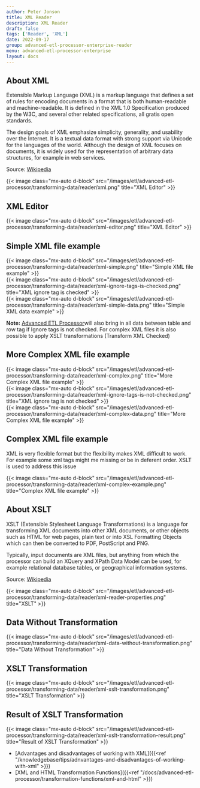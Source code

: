 ```yaml
---
author: Peter Jonson
title: XML Reader
description: XML Reader
draft: false
tags: ['Reader', 'XML']
date: 2022-09-17
group: advanced-etl-processor-enterprise-reader
menu: advanced-etl-processor-enterprise
layout: docs
---
```


## About XML

Extensible Markup Language (XML) is a markup language that defines a set of rules for encoding documents in a format that is both human-readable and machine-readable. It is defined in the XML 1.0 Specification produced by the W3C, and several other related specifications, all gratis open standards.

The design goals of XML emphasize simplicity, generality, and usability over the Internet. It is a textual data format with strong support via Unicode for the languages of the world. Although the design of XML focuses on documents, it is widely used for the representation of arbitrary data structures, for example in web services.

Source: [Wikipedia](https://en.wikipedia.org/wiki/XML)

{{< image class="mx-auto d-block"  src="/images/etl/advanced-etl-processor/transforming-data/reader/xml.png" title="XML Editor" >}}

## XML Editor

{{< image class="mx-auto d-block"  src="/images/etl/advanced-etl-processor/transforming-data/reader/xml-editor.png" title="XML Editor" >}}

## Simple XML file example

{{< image class="mx-auto d-block"  src="/images/etl/advanced-etl-processor/transforming-data/reader/xml-simple.png" title="Simple XML file example" >}}
\
{{< image class="mx-auto d-block"  src="/images/etl/advanced-etl-processor/transforming-data/reader/xml-ignore-tags-is-checked.png" title="XML ignore tag is checked" >}}
\
{{< image class="mx-auto d-block"  src="/images/etl/advanced-etl-processor/transforming-data/reader/xml-simple-data.png" title="Simple XML data example" >}}

**Note:**
[Advanced ETL Processor](https://www.etl-tools.com/advanced-etl-processor/overview.html)will also bring in all data between table and row tag if Ignore tags is not checked. For complex XML files it is also possible to apply XSLT transformations (Transform XML Checked)

## More Complex XML file example

{{< image class="mx-auto d-block"  src="/images/etl/advanced-etl-processor/transforming-data/reader/xml-complex.png" title="More Complex XML file example" >}}
\
{{< image class="mx-auto d-block"  src="/images/etl/advanced-etl-processor/transforming-data/reader/xml-ignore-tags-is-not-checked.png" title="XML ignore tag is not checked" >}}
\
{{< image class="mx-auto d-block"  src="/images/etl/advanced-etl-processor/transforming-data/reader/xml-complex-data.png" title="More Complex XML file example" >}}

## Complex XML file example

XML is very flexible format but the flexibility makes XML difficult to work. For example some xml tags might me missing or be in deferent order. XSLT is used to address this issue

{{< image class="mx-auto d-block"  src="/images/etl/advanced-etl-processor/transforming-data/reader/xml-complex-example.png" title="Complex XML file example" >}}

## About XSLT

XSLT (Extensible Stylesheet Language Transformations) is a language for transforming XML documents into other XML documents, or other objects such as HTML for web pages, plain text or into XSL Formatting Objects which can then be converted to PDF, PostScript and PNG.

Typically, input documents are XML files, but anything from which the processor can build an XQuery and XPath Data Model can be used, for example relational database tables, or geographical information systems.

Source: [Wikipedia](https://en.wikipedia.org/wiki/XSLT)

{{< image class="mx-auto d-block"  src="/images/etl/advanced-etl-processor/transforming-data/reader/xml-reader-properties.png" title="XSLT" >}}

## Data Without Transformation

{{< image class="mx-auto d-block"  src="/images/etl/advanced-etl-processor/transforming-data/reader/xml-data-without-transformation.png" title="Data Without Transformation" >}}

## XSLT Transformation

{{< image class="mx-auto d-block"  src="/images/etl/advanced-etl-processor/transforming-data/reader/xml-xslt-transformation.png" title="XSLT Transformation" >}}

## Result of XSLT Transformation

{{< image class="mx-auto d-block"  src="/images/etl/advanced-etl-processor/transforming-data/reader/xml-xslt-transformation-result.png" title="Result of XSLT Transformation" >}}

- [Advantages and disadvantages of working with XML]({{<ref "/knowledgebase/tips/adnvantages-and-disadvantages-of-working-with-xml" >}})
- [XML and HTML Transformation Functions]({{<ref "/docs/advanced-etl-processor/transformation-functions/xml-and-html" >}})
